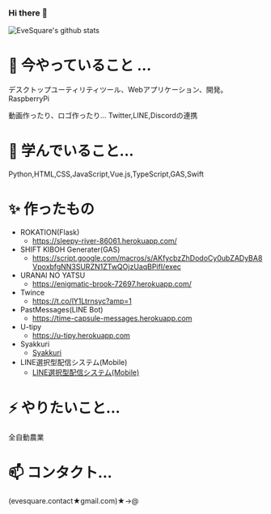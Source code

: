 ### Hi there 👋
![EveSquare's github stats](https://github-readme-stats.vercel.app/api?username=evesquare&theme=radical&show_icons=true)

<!--
**EveSquare/evesquare** is a ✨ _special_ ✨ repository because its `README.md` (this file) appears on your GitHub profile.

Here are some ideas to get you started:



- 👯 I’m looking to collaborate on ...
- 🤔 I’m looking for help with ...
- 💬 Ask me about ...

- 😄 Pronouns: ...
- ⚡ Fun fact: ...
-->
# 🔭 今やっていること ...

デスクトップユーティリティツール、Webアプリケーション、開発。RaspberryPi

動画作ったり、ロゴ作ったり...
Twitter,LINE,Discordの連携


# 🌱 学んでいること...

Python,HTML,CSS,JavaScript,Vue.js,TypeScript,GAS,Swift

# ✨ 作ったもの

- ROKATION(Flask)
  - https://sleepy-river-86061.herokuapp.com/
- SHIFT KIBOH Generater(GAS)
  - https://script.google.com/macros/s/AKfycbzZhDodoCy0ubZADyBA8VpoxbfgNN3SURZN1ZTwQOjzUaqBPifI/exec
- URANAI NO YATSU
  - https://enigmatic-brook-72697.herokuapp.com/
- Twince
  - https://t.co/lY1Ltrnsyc?amp=1
- PastMessages(LINE Bot)
  - https://time-capsule-messages.herokuapp.com
- U-tipy
  - https://u-tipy.herokuapp.com
- Syakkuri
  - [Syakkuri](https://syakkuri.herokuapp.com)
- LINE選択型配信システム(Mobile)
  - [LINE選択型配信システム(Mobile)](https://kyouno.herokuapp.com/)

# ⚡ やりたいこと...

全自動農業

# 📫 コンタクト...

(evesquare.contact★gmail.com)★->@

